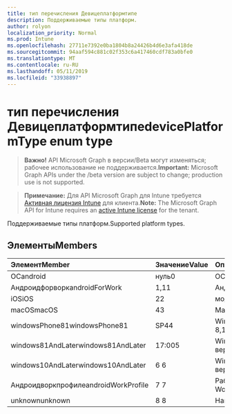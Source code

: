 ```yaml
---
title: тип перечисления Девицеплатформтипе
description: Поддерживаемые типы платформ.
author: rolyon
localization_priority: Normal
ms.prod: Intune
ms.openlocfilehash: 27711e7392e0ba1804b8a24426b4d6e3afa418de
ms.sourcegitcommit: 94aaf594c881c02f353c6a417460cdf783a0bfe0
ms.translationtype: MT
ms.contentlocale: ru-RU
ms.lasthandoff: 05/11/2019
ms.locfileid: "33938897"
---
```

# <a name="deviceplatformtype-enum-type"></a><span data-ttu-id="bb5d0-103">тип перечисления Девицеплатформтипе</span><span class="sxs-lookup"><span data-stu-id="bb5d0-103">devicePlatformType enum type</span></span>

> <span data-ttu-id="bb5d0-104">**Важно!** API Microsoft Graph в версии/Beta могут изменяться; рабочее использование не поддерживается.</span><span class="sxs-lookup"><span data-stu-id="bb5d0-104">**Important:** Microsoft Graph APIs under the /beta version are subject to change; production use is not supported.</span></span>

> <span data-ttu-id="bb5d0-105">**Примечание:** Для API Microsoft Graph для Intune требуется [Активная лицензия Intune](https://go.microsoft.com/fwlink/?linkid=839381) для клиента.</span><span class="sxs-lookup"><span data-stu-id="bb5d0-105">**Note:** The Microsoft Graph API for Intune requires an [active Intune license](https://go.microsoft.com/fwlink/?linkid=839381) for the tenant.</span></span>

<span data-ttu-id="bb5d0-106">Поддерживаемые типы платформ.</span><span class="sxs-lookup"><span data-stu-id="bb5d0-106">Supported platform types.</span></span>

## <a name="members"></a><span data-ttu-id="bb5d0-107">Элементы</span><span class="sxs-lookup"><span data-stu-id="bb5d0-107">Members</span></span>
|<span data-ttu-id="bb5d0-108">Элемент</span><span class="sxs-lookup"><span data-stu-id="bb5d0-108">Member</span></span>|<span data-ttu-id="bb5d0-109">Значение</span><span class="sxs-lookup"><span data-stu-id="bb5d0-109">Value</span></span>|<span data-ttu-id="bb5d0-110">Описание</span><span class="sxs-lookup"><span data-stu-id="bb5d0-110">Description</span></span>|
|:---|:---|:---|
|<span data-ttu-id="bb5d0-111">ОС</span><span class="sxs-lookup"><span data-stu-id="bb5d0-111">android</span></span>|<span data-ttu-id="bb5d0-112">нуль</span><span class="sxs-lookup"><span data-stu-id="bb5d0-112">0</span></span>|<span data-ttu-id="bb5d0-113">ОС.</span><span class="sxs-lookup"><span data-stu-id="bb5d0-113">Android.</span></span>|
|<span data-ttu-id="bb5d0-114">Андроидфорворк</span><span class="sxs-lookup"><span data-stu-id="bb5d0-114">androidForWork</span></span>|<span data-ttu-id="bb5d0-115">1,1</span><span class="sxs-lookup"><span data-stu-id="bb5d0-115">1</span></span>|<span data-ttu-id="bb5d0-116">Андроидфорворк.</span><span class="sxs-lookup"><span data-stu-id="bb5d0-116">AndroidForWork.</span></span>|
|<span data-ttu-id="bb5d0-117">iOS</span><span class="sxs-lookup"><span data-stu-id="bb5d0-117">iOS</span></span>|<span data-ttu-id="bb5d0-118">2</span><span class="sxs-lookup"><span data-stu-id="bb5d0-118">2</span></span>|<span data-ttu-id="bb5d0-119">модуле.</span><span class="sxs-lookup"><span data-stu-id="bb5d0-119">iOS.</span></span>|
|<span data-ttu-id="bb5d0-120">macOS</span><span class="sxs-lookup"><span data-stu-id="bb5d0-120">macOS</span></span>|<span data-ttu-id="bb5d0-121">4</span><span class="sxs-lookup"><span data-stu-id="bb5d0-121">3</span></span>|<span data-ttu-id="bb5d0-122">MacOS.</span><span class="sxs-lookup"><span data-stu-id="bb5d0-122">MacOS.</span></span>|
|<span data-ttu-id="bb5d0-123">windowsPhone81</span><span class="sxs-lookup"><span data-stu-id="bb5d0-123">windowsPhone81</span></span>|<span data-ttu-id="bb5d0-124">SP4</span><span class="sxs-lookup"><span data-stu-id="bb5d0-124">4</span></span>|<span data-ttu-id="bb5d0-125">WindowsPhone 8,1.</span><span class="sxs-lookup"><span data-stu-id="bb5d0-125">WindowsPhone 8.1.</span></span>|
|<span data-ttu-id="bb5d0-126">windows81AndLater</span><span class="sxs-lookup"><span data-stu-id="bb5d0-126">windows81AndLater</span></span>|<span data-ttu-id="bb5d0-127">17:00</span><span class="sxs-lookup"><span data-stu-id="bb5d0-127">5</span></span>|<span data-ttu-id="bb5d0-128">Windows 8,1 и более поздние версии</span><span class="sxs-lookup"><span data-stu-id="bb5d0-128">Windows 8.1 and later</span></span>|
|<span data-ttu-id="bb5d0-129">windows10AndLater</span><span class="sxs-lookup"><span data-stu-id="bb5d0-129">windows10AndLater</span></span>|<span data-ttu-id="bb5d0-130">6 </span><span class="sxs-lookup"><span data-stu-id="bb5d0-130">6</span></span>|<span data-ttu-id="bb5d0-131">Windows 10 и более поздних версий.</span><span class="sxs-lookup"><span data-stu-id="bb5d0-131">Windows 10 and later.</span></span>|
|<span data-ttu-id="bb5d0-132">Андроидворкпрофиле</span><span class="sxs-lookup"><span data-stu-id="bb5d0-132">androidWorkProfile</span></span>|<span data-ttu-id="bb5d0-133">7 </span><span class="sxs-lookup"><span data-stu-id="bb5d0-133">7</span></span>|<span data-ttu-id="bb5d0-134">Рабочий профиль Android.</span><span class="sxs-lookup"><span data-stu-id="bb5d0-134">Android Work Profile.</span></span>|
|<span data-ttu-id="bb5d0-135">unknown</span><span class="sxs-lookup"><span data-stu-id="bb5d0-135">unknown</span></span>|<span data-ttu-id="bb5d0-136">8 </span><span class="sxs-lookup"><span data-stu-id="bb5d0-136">8</span></span>|<span data-ttu-id="bb5d0-137">Найден.</span><span class="sxs-lookup"><span data-stu-id="bb5d0-137">Unknown.</span></span>|




